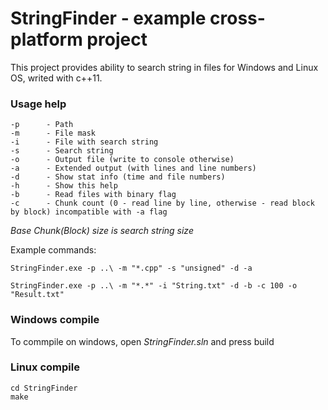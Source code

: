 # StringFinder - example cross-platform project #

This project provides ability to search string in files for Windows and Linux OS, writed with c++11.

### Usage help ###


```
-p      - Path
-m      - File mask
-i      - File with search string
-s      - Search string
-o      - Output file (write to console otherwise)
-a      - Extended output (with lines and line numbers)
-d      - Show stat info (time and file numbers)
-h      - Show this help
-b      - Read files with binary flag
-c      - Chunk count (0 - read line by line, otherwise - read block by block) incompatible with -a flag
```

*Base Chunk(Block) size is search string size*

Example commands:

`StringFinder.exe -p ..\ -m "*.cpp" -s "unsigned" -d -a`

`StringFinder.exe -p ..\ -m "*.*" -i "String.txt" -d -b -c 100 -o "Result.txt"`

### Windows compile ###

To commpile on windows, open *StringFinder.sln* and press build

### Linux compile ###


```
cd StringFinder
make
```
